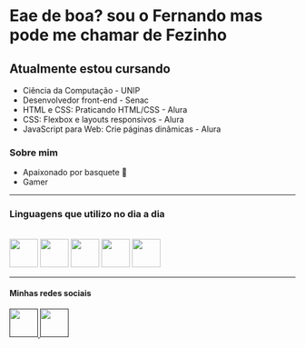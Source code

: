 <h1>Eae de boa? sou o Fernando mas pode me chamar de Fezinho</h1>
<h2>Atualmente estou cursando</h2>
<ul>
    <li>Ciência da Computação - UNIP</li>
    <li>Desenvolvedor front-end - Senac</li>
    <li>HTML e CSS: Praticando HTML/CSS - Alura</li>
    <li>CSS: Flexbox e layouts responsivos - Alura</li>
    <li>JavaScript para Web: Crie páginas dinâmicas - Alura</li>
</ul>
<h3>Sobre mim</h3>
<ul>
    <li>Apaixonado por basquete 🏀 </li>
    <li>Gamer</li>
</ul>
<hr>
<h3>Linguagens que utilizo no dia a dia</h3>
<link rel="stylesheet" href="https://cdn.jsdelivr.net/gh/devicons/devicon@v2.15.1/devicon.min.css">
<div style="display: inline_block" style="line height:"5.5"><br>
    <img src="https://cdn.jsdelivr.net/gh/devicons/devicon/icons/html5/html5-original.svg" width="50" height="50" />
    <img src="https://cdn.jsdelivr.net/gh/devicons/devicon/icons/css3/css3-original-wordmark.svg" width="50"
        heigth="50" />
    <img src="https://cdn.jsdelivr.net/gh/devicons/devicon/icons/bootstrap/bootstrap-original-wordmark.svg" width="50"
        heigth="50" />
    <img src="https://cdn.jsdelivr.net/gh/devicons/devicon/icons/javascript/javascript-original.svg" width="50"
        heigth="50" />
    <img src="https://cdn.jsdelivr.net/gh/devicons/devicon/icons/react/react-original-wordmark.svg" width="50"
        heigth="50" />
</div>
<hr>
<h4>Minhas redes sociais</h4>
<a href="" target="_blank"><img src="https://cdn.jsdelivr.net/gh/devicons/devicon/icons/facebook/facebook-original.svg"/
        width="50" height="50">
    <a href="" target="_blank"><img
            src="https://cdn.jsdelivr.net/gh/devicons/devicon/icons/linkedin/linkedin-original.svg" width="50"
            heigth="50" />



  

          


